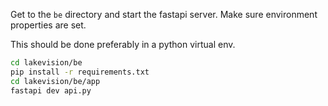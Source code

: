 
Get to the `be` directory and start the fastapi server. 
Make sure environment properties are set. 

This should be done preferably in a python virtual env.

```bash
cd lakevision/be
pip install -r requirements.txt
cd lakevision/be/app
fastapi dev api.py
```